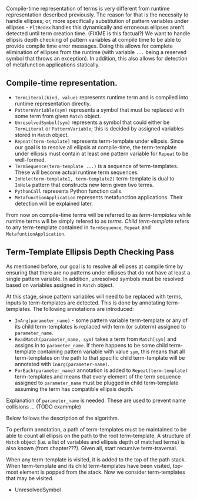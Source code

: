 Compile-time representation of terms is very different from runtime representation described previously. The reason for that is the necessity to handle ellipses; or, more specifically substitution of pattern variables under ellipses - `PltRedex` handles this dynamically and erroneous ellipses aren't detected until term creation time.
(FIXME is this factual?)
We want to handle ellipsis depth checking of pattern variables at compile time to be able to provide compile time error messages. Doing this allows for complete elimination of ellipses from the runtime (with variable `...` being a reserved symbol that throws an exception). In addition, this also allows for detection of metafunction applications statically.


## Compile-time representation.

* `TermLiteral(kind, value)` represents runtime term and is compiled into runtime representation directly.
* `PatternVariable(sym)` represents a symbol that must be replaced with some term from given `Match` object.
* `UnresolvedSymbol(sym)` represents a symbol that could either be `TermLiteral` or `PatternVariable`; this is decided by assigned variables stored in `Match` object. 
* `Repeat(term-template)` represents term-template under ellipsis. Since our goal is to resolve all ellipsis at compile-time, the term-template under ellipsis must contain at least one pattern variable for `Repeat` to be well-formed.
* `TermSequence(term-template ...)` is a sequence of term-templates. These will become actual runtime term sequences.
* `InHole(term-template1, term-template2)` term-template is dual to `InHole` pattern that constructs new term given two terms.
* `PythonCall` represents Python function calls.
* `MetafunctionApplication` represents metafunction applications. Their detection will be explained later.


From now on compile-time terms will be referred to as *term-templates* while runtime terms will be simply refered to as *terms*. *Child term-template* refers to any term-template contained in `TermSequence`, `Repeat` and `MetafuntionApplication`.

## Term-Template Ellipsis Depth Checking Pass

As mentioned before, our goal is to resolve all ellipses at compile time by ensuring that there are no patterns under ellipses that do not have at least a single pattern variable. In addition, unresolved symbols must be resolved based on variables assigned in `Match` object. 

At this stage, since pattern variables will need to be replaced with terms, inputs to term-templates are detected. This is done by annotating term-templates. The following annotations are introduced:

* `InArg(parameter_name)` - some pattern variable term-template or any of its child term-templates is replaced with term (or subterm) assigned to `parameter_name`. 
* `ReadMatch(parameter_name, sym)` takes a term from `Match[sym]` and assigns in to `parameter_name`. If there happens to be some child term-template containing pattern variable with value `sym`, this means that all term-templates on the path to that specific child term-template will be annotated with `InArg(parameter-name)`.
* `ForEach(parameter_name)` annotation is added to `Repeat(term-template)` term-templates and means that every element of the term sequence assigned to `parameter_name` must be plugged in child term-template assuming the term has compatible ellipsis depth.

Explanation of `parameter_name` is needed. These are used to prevent name collisions ... (TODO exammple)

Below follows the description of the algorithm.

To perform annotation, a path of term-templates must be maintained to be able to count all ellipsis on the path to the root term-template. A structure of `Match` object (i.e. a list of variables and ellipsis depth of matched terms) is also known (from chapter???). Given all, start recursive term-traversal.

When any term-template is visited, it is added to the top of the path stack. When term-template and its child term-templates have been visited, top-most element is popped from the stack. Now we consider term-templates that may be visited.

* UnresolvedSymbol




